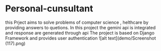 # Personal-cunsultant
this Prject aims to solve problems of computer science , helthcare by providing answers to quetions. In this project the gemini api is integrated and response are generated through api
The project is based on Django Framework and provides user authentication 
![alt text](demo/Screenshot (117).png)
